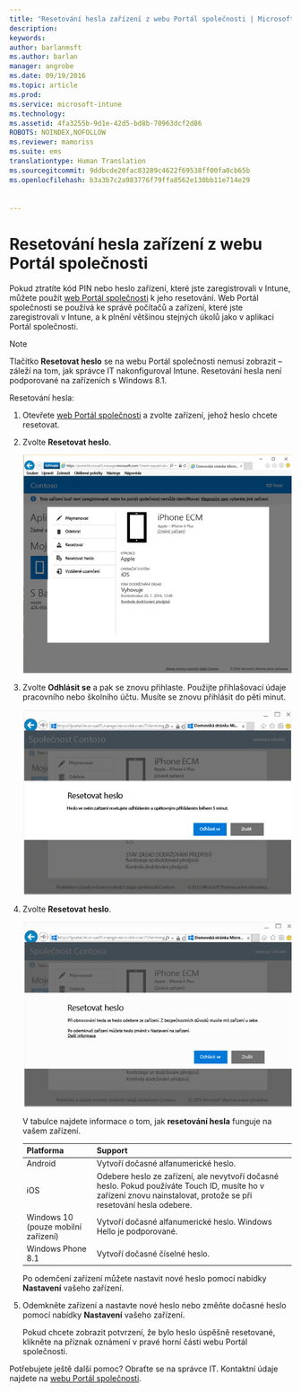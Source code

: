 ```yaml
---
title: "Resetování hesla zařízení z webu Portál společnosti | Microsoft Intune"
description: 
keywords: 
author: barlanmsft
ms.author: barlan
manager: angrobe
ms.date: 09/19/2016
ms.topic: article
ms.prod: 
ms.service: microsoft-intune
ms.technology: 
ms.assetid: 4fa3255b-9d1e-42d5-bd8b-70963dcf2d86
ROBOTS: NOINDEX,NOFOLLOW
ms.reviewer: mamoriss
ms.suite: ems
translationtype: Human Translation
ms.sourcegitcommit: 9ddbcde20fac83289c4622f69538ff00fa0cb65b
ms.openlocfilehash: b3a3b7c2a983776f79ffa8562e130bb11e714e29


---
```



# <a name="reset-your-device-passcode-from-the-company-portal-website"></a>Resetování hesla zařízení z webu Portál společnosti

Pokud ztratíte kód PIN nebo heslo zařízení, které jste zaregistrovali v Intune, můžete použít [web Portál společnosti](http://portal.manage.microsoft.com) k jeho resetování. Web Portál společnosti se používá ke správě počítačů a zařízení, které jste zaregistrovali v Intune, a k plnění většinou stejných úkolů jako v aplikaci Portál společnosti.

> [!NOTE]
> Tlačítko **Resetovat heslo** se na webu Portál společnosti nemusí zobrazit – záleží na tom, jak správce IT nakonfiguroval Intune. Resetování hesla není podporované na zařízeních s Windows 8.1.

Resetování hesla:

1.  Otevřete [web Portál společnosti](http://portal.manage.microsoft.com) a zvolte zařízení, jehož heslo chcete resetovat.

2.  Zvolte **Resetovat heslo**.

    ![Detaily zařízení s tlačítkem Resetovat heslo](./media/iwp-screen-with-all-options.png)

3.  Zvolte **Odhlásit se** a pak se znovu přihlaste. Použijte přihlašovací údaje pracovního nebo školního účtu. Musíte se znovu přihlásit do pěti minut.

    ![Zpráva o resetování s tlačítkem pro odhlášení](./media/iwp-2-sign-out.png)

4.  Zvolte **Resetovat heslo**.

    ![Zpráva s vysvětlením, co se stane, když resetujete heslo](./media/iwp-3-tap-reset-passcode-after-signin.png)

    V tabulce najdete informace o tom, jak **resetování hesla** funguje na vašem zařízení.

    |Platforma|Support|
    |------------|-----------|
    |Android|Vytvoří dočasné alfanumerické heslo.|
    |iOS|Odebere heslo ze zařízení, ale nevytvoří dočasné heslo. Pokud používáte Touch ID, musíte ho v zařízení znovu nainstalovat, protože se při resetování hesla odebere.|
    |Windows 10 (pouze mobilní zařízení)|Vytvoří dočasné alfanumerické heslo. Windows Hello je podporované.|
    |Windows Phone 8.1|Vytvoří dočasné číselné heslo.|
    Po odemčení zařízení můžete nastavit nové heslo pomocí nabídky **Nastavení** vašeho zařízení.

5.  Odemkněte zařízení a nastavte nové heslo nebo změňte dočasné heslo pomocí nabídky **Nastavení** vašeho zařízení.

    Pokud chcete zobrazit potvrzení, že bylo heslo úspěšně resetované, klikněte na příznak oznámení v pravé horní části webu Portál společnosti.

Potřebujete ještě další pomoc? Obraťte se na správce IT. Kontaktní údaje najdete na [webu Portál společnosti](http://portal.manage.microsoft.com).



<!--HONumber=Nov16_HO1-->


